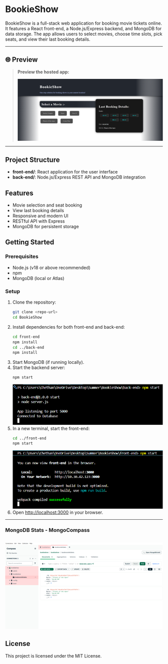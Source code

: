 # BookieShow

BookieShow is a full-stack web application for booking movie tickets online. It features a React front-end, a Node.js/Express backend, and MongoDB for data storage. The app allows users to select movies, choose time slots, pick seats, and view their last booking details.

---

## 🌐 Preview

> **Preview the hosted app:**
>
> ![BookieShow Preview](public/Screenshot_of_hosted_page.png)

---

## Project Structure

- **front-end/**: React application for the user interface
- **back-end/**: Node.js/Express REST API and MongoDB integration

## Features

- Movie selection and seat booking
- View last booking details
- Responsive and modern UI
- RESTful API with Express
- MongoDB for persistent storage

## Getting Started

### Prerequisites
- Node.js (v18 or above recommended)
- npm
- MongoDB (local or Atlas)

### Setup
1. Clone the repository:
    ```sh
    git clone <repo-url>
    cd BookieShow
    ```
2. Install dependencies for both front-end and back-end:
    ```sh
    cd front-end
    npm install
    cd ../back-end
    npm install
    ```
3. Start MongoDB (if running locally).
4. Start the backend server:
    ```sh
    npm start
    ```
    ![backend-working](public/back-end-working.png)
5. In a new terminal, start the front-end:
    ```sh
    cd ../front-end
    npm start
    ```
    ![frontend-working](public/front-end-working.png)
6. Open [http://localhost:3000](http://localhost:3000) in your browser.

---
### MongoDB Stats - MongoCompass
![mongo-compass](public/MongoCompassUpdates.png)
---

## License

This project is licensed under the MIT License.
